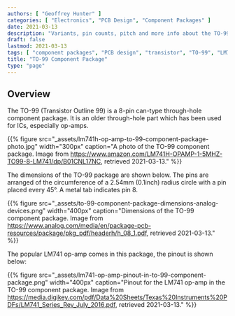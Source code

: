 ```yaml
---
authors: [ "Geoffrey Hunter" ]
categories: [ "Electronics", "PCB Design", "Component Packages" ]
date: 2021-03-13
description: "Variants, pin counts, pitch and more info about the TO-99 component package."
draft: false
lastmod: 2021-03-13
tags: [ "component packages", "PCB design", "transistor", "TO-99", "LM741", "op-amp" ]
title: "TO-99 Component Package"
type: "page"
---
```


## Overview

The TO-99 (Transistor Outline 99) is a 8-pin can-type through-hole component package. It is an older through-hole part which has been used for ICs, especially op-amps.

{{% figure src="_assets/lm741h-op-amp-to-99-component-package-photo.jpg" width="300px" caption="A photo of the TO-99 component package. Image from https://www.amazon.com/LM741H-OPAMP-1-5MHZ-TO99-8-LM741/dp/B01CNL17NC, retrieved 2021-03-13." %}}

The dimensions of the TO-99 package are shown below. The pins are arranged of the circumference of a 2.54mm (0.1inch) radius circle with a pin placed every 45°. A metal tab indicates pin 8.

{{% figure src="_assets/to-99-component-package-dimensions-analog-devices.png" width="400px" caption="Dimensions of the TO-99 component package. Image from https://www.analog.com/media/en/package-pcb-resources/package/pkg_pdf/headerh/h_08_1.pdf, retrieved 2021-03-13." %}}

The popular LM741 op-amp comes in this package, the pinout is shown below:

{{% figure src="_assets/lm741-op-amp-pinout-in-to-99-component-package.png" width="400px" caption="Pinout for the LM741 op-amp in the TO-99 component package. Image from https://media.digikey.com/pdf/Data%20Sheets/Texas%20Instruments%20PDFs/LM741_Series_Rev_July_2016.pdf, retrieved 2021-03-13." %}}
